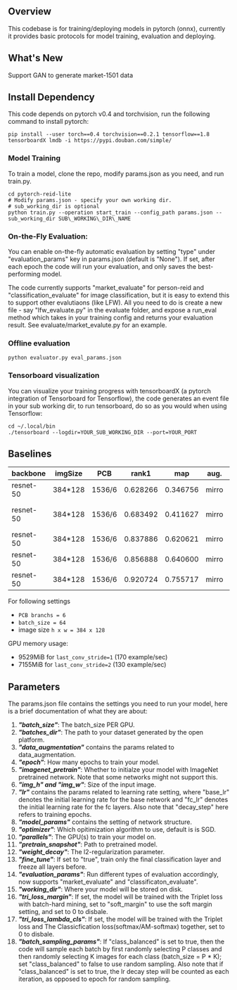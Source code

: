 ## Overview

This codebase is for training/deploying models in pytorch (onnx), 
currently it provides basic protocols for model training, evaluation and deploying.

## What's New

Support GAN to generate market-1501 data

## Install Dependency

This code depends on pytorch v0.4 and torchvision, run the 
following command to install pytorch:

```
pip install --user torch==0.4 torchvision==0.2.1 tensorflow==1.8 tensorboardX lmdb -i https://pypi.douban.com/simple/
```

### Model Training

To train a model, clone the repo, modify params.json as you need, and run train.py.

```
cd pytorch-reid-lite
# Modify params.json - specify your own working dir.
# sub_working_dir is optional
python train.py --operation start_train --config_path params.json --sub_working_dir SUB\_WORKING\_DIR\_NAME
```

### On-the-Fly Evaluation:

You can enable on-the-fly automatic evaluation by setting "type" under "evaluation_params" key in params.json (default is "None"). If set, after each epoch the code will run your evaluation, and only saves the best-performing model.

The code currently supports "market\_evaluate" for person-reid and "classification\_evaluate" for image classification, but it is easy to extend this to support other evalutiaons (like LFW). All you need to do is create a new file - say "lfw\_evaluate.py" in the evaluate folder, and expose a run\_eval method which takes in your training config and returns your evaluation result. See evaluate/market\_evalute.py for an example.

### Offline evaluation
```
python evaluator.py eval_params.json 
```

### Tensorboard visualization

You can visualize your training progress with tensorboardX (a pytorch integration of Tensorboard for Tensorflow), the code generates an event file in your sub working dir, to run tensorboard, do so as you would when using Tensorflow: 
```
cd ~/.local/bin
./tensorboard --logdir=YOUR_SUB_WORKING_DIR --port=YOUR_PORT
```

## Baselines
backbone | imgSize | PCB | rank1  | map | aug. | batchsize | comments
--- | --- | --- | --- | --- | --- | --- | ---
resnet-50 | 384*128 |1536/6 |0.628266|0.346756|mirro | 64*1 | 
resnet-50 | 384*128 |1536/6 |0.683492|0.411627|mirro | 64*1 |weight_decay from 4e-5 to 5e-4
resnet-50 | 384*128 |1536/6 |0.837886|0.620621|mirro | 64*1 |add dropout before PCB
resnet-50 | 384*128 |1536/6 |0.856888|0.640600|mirro | 64*1 |last_conv_stride=1
resnet-50 | 384*128 |1536/6 |0.920724|0.755717|mirro | 64*1 |add BN to pcb stripe

For following settings
- `PCB branchs = 6`
- `batch_size = 64`
- image size `h x w = 384 x 128`

GPU memory usage:
- 9529MiB for `last_conv_stride=1` (170 example/sec)
- 7155MiB for `last_conv_stride=2` (130 example/sec)

## Parameters

The params.json file contains the settings you need to run your model, here is a brief 
documentation of what they are about:

1. ***"batch\_size"***: The batch\_size PER GPU.
2. ***"batches\_dir"***: The path to your dataset generated by the open platform.
3. ***"data\_augmentation"*** contains the params related to data\_augmentation.
4. ***"epoch"***: How many epochs to train your model.
5. ***"imagenet\_pretrain"***: Whether to initialze your model with ImageNet pretrained network. Note that some networks might not support this.
6. ***"img\_h" and "img\_w"***: Size of the input image.
7. ***"lr"*** contains the params related to learning rate setting, where "base\_lr" denotes the initial learning rate for the base network and "fc\_lr" denotes the initial learning rate for the fc layers. Also note that "decay_step" here refers to training epochs.
8. ***"model\_params"*** contains the setting of network structure.
9. ***"optimizer"***: Which opitimization algorithm to use, default is is SGD.
10. ***"parallels"***: The GPU(s) to train your model on.
11. ***"pretrain\_snapshot"***: Path to pretrained model.
12. ***"weight\_decay"***: The l2-regularization parameter.
13. ***"fine\_tune"***: If set to "true", train only the final classification layer and freeze all layers before.
14. ***"evaluation\_params"***: Run different types of evaluation accordingly, now supports "market\_evaluate" and "classificaton\_evaluate".
15. ***"working\_dir"***: Where your model will be stored on disk.
19. ***"tri\_loss\_margin"***: If set, the model will be trained with the Triplet loss with batch-hard mining, set to "soft\_margin" to use the soft margin setting, and set to 0 to disbale.
20. ***"tri\_loss\_lambda\_cls"***: If set, the model will be trained with the Triplet loss and The Classicfication loss(softmax/AM-softmax) together, set to 0 to disbale.
21. ***"batch\_sampling\_params"***: If "class\_balanced" is set to true, then the code will sample each batch by first randomly selecting P classes and then randomly selecting K images for each class (batch\_size = P * K); set "class\_balanced" to false to use random sampling. Also note that if "class\_balanced" is set to true, the lr decay step will be counted as each iteration, as opposed to epoch for random sampling.

